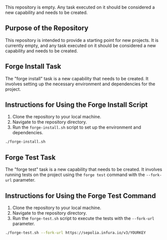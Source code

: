 This repository is empty. Any task executed on it should be considered a new capability and needs to be created.

## Purpose of the Repository

This repository is intended to provide a starting point for new projects. It is currently empty, and any task executed on it should be considered a new capability and needs to be created.

## Forge Install Task

The "forge install" task is a new capability that needs to be created. It involves setting up the necessary environment and dependencies for the project.

## Instructions for Using the Forge Install Script

1. Clone the repository to your local machine.
2. Navigate to the repository directory.
3. Run the `forge-install.sh` script to set up the environment and dependencies.

```sh
./forge-install.sh
```

## Forge Test Task

The "forge test" task is a new capability that needs to be created. It involves running tests on the project using the `forge test` command with the `--fork-url` parameter.

## Instructions for Using the Forge Test Command

1. Clone the repository to your local machine.
2. Navigate to the repository directory.
3. Run the `forge-test.sh` script to execute the tests with the `--fork-url` parameter.

```sh
./forge-test.sh --fork-url https://sepolia.infura.io/v3/YOURKEY
```

